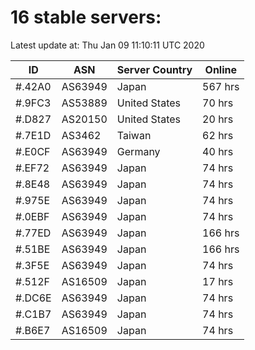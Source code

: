 # 16 stable servers:

Latest update at: Thu Jan 09 11:10:11 UTC 2020

| ID | ASN | Server Country | Online |
| -- | --- | -------------- | ------ |
| #.42A0 | AS63949 | Japan | 567 hrs |
| #.9FC3 | AS53889 | United States | 70 hrs |
| #.D827 | AS20150 | United States | 20 hrs |
| #.7E1D | AS3462 | Taiwan | 62 hrs |
| #.E0CF | AS63949 | Germany | 40 hrs |
| #.EF72 | AS63949 | Japan | 74 hrs |
| #.8E48 | AS63949 | Japan | 74 hrs |
| #.975E | AS63949 | Japan | 74 hrs |
| #.0EBF | AS63949 | Japan | 74 hrs |
| #.77ED | AS63949 | Japan | 166 hrs |
| #.51BE | AS63949 | Japan | 166 hrs |
| #.3F5E | AS63949 | Japan | 74 hrs |
| #.512F | AS16509 | Japan | 17 hrs |
| #.DC6E | AS63949 | Japan | 74 hrs |
| #.C1B7 | AS63949 | Japan | 74 hrs |
| #.B6E7 | AS16509 | Japan | 74 hrs |

